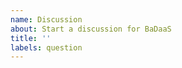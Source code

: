 ```yaml
---
name: Discussion
about: Start a discussion for BaDaaS
title: ''
labels: question
---
```

<!-- Please join the DitRit discord server https://discord.gg/zkKfj9gj2C to ask questions and troubleshoot (use the BADAAS channel). For all other design discussions please continue. -->